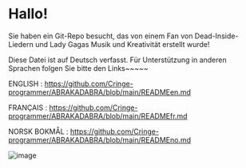 # Hallo!

Sie haben ein Git-Repo besucht, das von einem Fan von Dead-Inside-Liedern und Lady Gagas Musik und Kreativität erstellt wurde!

Diese Datei ist auf Deutsch verfasst. Für Unterstützung in anderen Sprachen folgen Sie bitte den Links~~~~~

ENGLISH : https://github.com/Cringe-programmer/ABRAKADABRA/blob/main/READMEen.md

FRANÇAIS : https://github.com/Cringe-programmer/ABRAKADABRA/blob/main/READMEfr.md

NORSK BOKMÅL : https://github.com/Cringe-programmer/ABRAKADABRA/blob/main/READMEno.md

![image](https://github.com/user-attachments/assets/6a02390b-d040-4865-8eaf-0b98d07ea278)
